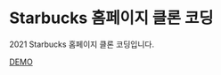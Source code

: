 # Starbucks 홈페이지 클론 코딩

2021 Starbucks 홈페이지 클론 코딩입니다.

[DEMO](https://nervous-panini-82ddee.netlify.app/) <br/>
